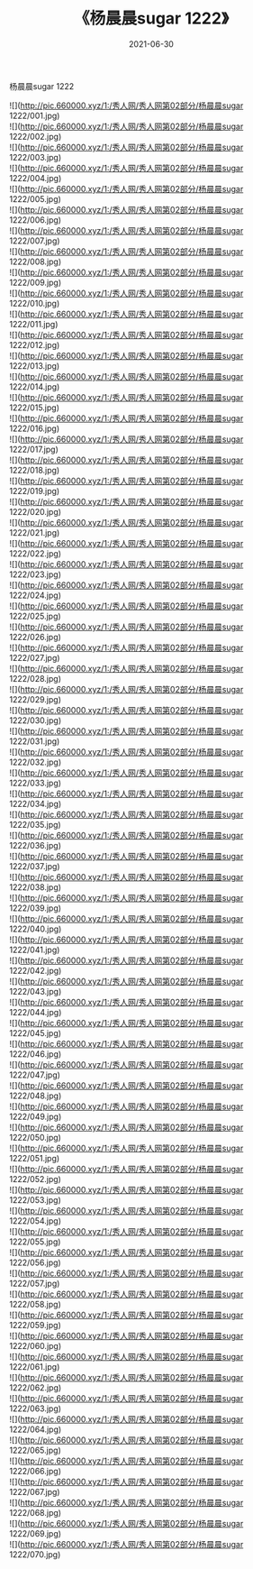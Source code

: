 ﻿---
layout: post
title:  《杨晨晨sugar 1222》
date:   2021-06-30
img: http://pic.660000.xyz/1:/秀人网/秀人网第02部分/杨晨晨sugar 1222/000.jpg
categories: [美女, 清纯, 唯美]
---

杨晨晨sugar 1222

  ![](http://pic.660000.xyz/1:/秀人网/秀人网第02部分/杨晨晨sugar 1222/001.jpg) <br> ![](http://pic.660000.xyz/1:/秀人网/秀人网第02部分/杨晨晨sugar 1222/002.jpg) <br> ![](http://pic.660000.xyz/1:/秀人网/秀人网第02部分/杨晨晨sugar 1222/003.jpg) <br> ![](http://pic.660000.xyz/1:/秀人网/秀人网第02部分/杨晨晨sugar 1222/004.jpg) <br> ![](http://pic.660000.xyz/1:/秀人网/秀人网第02部分/杨晨晨sugar 1222/005.jpg) <br> ![](http://pic.660000.xyz/1:/秀人网/秀人网第02部分/杨晨晨sugar 1222/006.jpg) <br> ![](http://pic.660000.xyz/1:/秀人网/秀人网第02部分/杨晨晨sugar 1222/007.jpg) <br> ![](http://pic.660000.xyz/1:/秀人网/秀人网第02部分/杨晨晨sugar 1222/008.jpg) <br> ![](http://pic.660000.xyz/1:/秀人网/秀人网第02部分/杨晨晨sugar 1222/009.jpg) <br> ![](http://pic.660000.xyz/1:/秀人网/秀人网第02部分/杨晨晨sugar 1222/010.jpg) <br> ![](http://pic.660000.xyz/1:/秀人网/秀人网第02部分/杨晨晨sugar 1222/011.jpg) <br> ![](http://pic.660000.xyz/1:/秀人网/秀人网第02部分/杨晨晨sugar 1222/012.jpg) <br> ![](http://pic.660000.xyz/1:/秀人网/秀人网第02部分/杨晨晨sugar 1222/013.jpg) <br> ![](http://pic.660000.xyz/1:/秀人网/秀人网第02部分/杨晨晨sugar 1222/014.jpg) <br> ![](http://pic.660000.xyz/1:/秀人网/秀人网第02部分/杨晨晨sugar 1222/015.jpg) <br> ![](http://pic.660000.xyz/1:/秀人网/秀人网第02部分/杨晨晨sugar 1222/016.jpg) <br> ![](http://pic.660000.xyz/1:/秀人网/秀人网第02部分/杨晨晨sugar 1222/017.jpg) <br> ![](http://pic.660000.xyz/1:/秀人网/秀人网第02部分/杨晨晨sugar 1222/018.jpg) <br> ![](http://pic.660000.xyz/1:/秀人网/秀人网第02部分/杨晨晨sugar 1222/019.jpg) <br> ![](http://pic.660000.xyz/1:/秀人网/秀人网第02部分/杨晨晨sugar 1222/020.jpg) <br> ![](http://pic.660000.xyz/1:/秀人网/秀人网第02部分/杨晨晨sugar 1222/021.jpg) <br> ![](http://pic.660000.xyz/1:/秀人网/秀人网第02部分/杨晨晨sugar 1222/022.jpg) <br> ![](http://pic.660000.xyz/1:/秀人网/秀人网第02部分/杨晨晨sugar 1222/023.jpg) <br> ![](http://pic.660000.xyz/1:/秀人网/秀人网第02部分/杨晨晨sugar 1222/024.jpg) <br> ![](http://pic.660000.xyz/1:/秀人网/秀人网第02部分/杨晨晨sugar 1222/025.jpg) <br> ![](http://pic.660000.xyz/1:/秀人网/秀人网第02部分/杨晨晨sugar 1222/026.jpg) <br> ![](http://pic.660000.xyz/1:/秀人网/秀人网第02部分/杨晨晨sugar 1222/027.jpg) <br> ![](http://pic.660000.xyz/1:/秀人网/秀人网第02部分/杨晨晨sugar 1222/028.jpg) <br> ![](http://pic.660000.xyz/1:/秀人网/秀人网第02部分/杨晨晨sugar 1222/029.jpg) <br> ![](http://pic.660000.xyz/1:/秀人网/秀人网第02部分/杨晨晨sugar 1222/030.jpg) <br> ![](http://pic.660000.xyz/1:/秀人网/秀人网第02部分/杨晨晨sugar 1222/031.jpg) <br> ![](http://pic.660000.xyz/1:/秀人网/秀人网第02部分/杨晨晨sugar 1222/032.jpg) <br> ![](http://pic.660000.xyz/1:/秀人网/秀人网第02部分/杨晨晨sugar 1222/033.jpg) <br> ![](http://pic.660000.xyz/1:/秀人网/秀人网第02部分/杨晨晨sugar 1222/034.jpg) <br> ![](http://pic.660000.xyz/1:/秀人网/秀人网第02部分/杨晨晨sugar 1222/035.jpg) <br> ![](http://pic.660000.xyz/1:/秀人网/秀人网第02部分/杨晨晨sugar 1222/036.jpg) <br> ![](http://pic.660000.xyz/1:/秀人网/秀人网第02部分/杨晨晨sugar 1222/037.jpg) <br> ![](http://pic.660000.xyz/1:/秀人网/秀人网第02部分/杨晨晨sugar 1222/038.jpg) <br> ![](http://pic.660000.xyz/1:/秀人网/秀人网第02部分/杨晨晨sugar 1222/039.jpg) <br> ![](http://pic.660000.xyz/1:/秀人网/秀人网第02部分/杨晨晨sugar 1222/040.jpg) <br> ![](http://pic.660000.xyz/1:/秀人网/秀人网第02部分/杨晨晨sugar 1222/041.jpg) <br> ![](http://pic.660000.xyz/1:/秀人网/秀人网第02部分/杨晨晨sugar 1222/042.jpg) <br> ![](http://pic.660000.xyz/1:/秀人网/秀人网第02部分/杨晨晨sugar 1222/043.jpg) <br> ![](http://pic.660000.xyz/1:/秀人网/秀人网第02部分/杨晨晨sugar 1222/044.jpg) <br> ![](http://pic.660000.xyz/1:/秀人网/秀人网第02部分/杨晨晨sugar 1222/045.jpg) <br> ![](http://pic.660000.xyz/1:/秀人网/秀人网第02部分/杨晨晨sugar 1222/046.jpg) <br> ![](http://pic.660000.xyz/1:/秀人网/秀人网第02部分/杨晨晨sugar 1222/047.jpg) <br> ![](http://pic.660000.xyz/1:/秀人网/秀人网第02部分/杨晨晨sugar 1222/048.jpg) <br> ![](http://pic.660000.xyz/1:/秀人网/秀人网第02部分/杨晨晨sugar 1222/049.jpg) <br> ![](http://pic.660000.xyz/1:/秀人网/秀人网第02部分/杨晨晨sugar 1222/050.jpg) <br> ![](http://pic.660000.xyz/1:/秀人网/秀人网第02部分/杨晨晨sugar 1222/051.jpg) <br> ![](http://pic.660000.xyz/1:/秀人网/秀人网第02部分/杨晨晨sugar 1222/052.jpg) <br> ![](http://pic.660000.xyz/1:/秀人网/秀人网第02部分/杨晨晨sugar 1222/053.jpg) <br> ![](http://pic.660000.xyz/1:/秀人网/秀人网第02部分/杨晨晨sugar 1222/054.jpg) <br> ![](http://pic.660000.xyz/1:/秀人网/秀人网第02部分/杨晨晨sugar 1222/055.jpg) <br> ![](http://pic.660000.xyz/1:/秀人网/秀人网第02部分/杨晨晨sugar 1222/056.jpg) <br> ![](http://pic.660000.xyz/1:/秀人网/秀人网第02部分/杨晨晨sugar 1222/057.jpg) <br> ![](http://pic.660000.xyz/1:/秀人网/秀人网第02部分/杨晨晨sugar 1222/058.jpg) <br> ![](http://pic.660000.xyz/1:/秀人网/秀人网第02部分/杨晨晨sugar 1222/059.jpg) <br> ![](http://pic.660000.xyz/1:/秀人网/秀人网第02部分/杨晨晨sugar 1222/060.jpg) <br> ![](http://pic.660000.xyz/1:/秀人网/秀人网第02部分/杨晨晨sugar 1222/061.jpg) <br> ![](http://pic.660000.xyz/1:/秀人网/秀人网第02部分/杨晨晨sugar 1222/062.jpg) <br> ![](http://pic.660000.xyz/1:/秀人网/秀人网第02部分/杨晨晨sugar 1222/063.jpg) <br> ![](http://pic.660000.xyz/1:/秀人网/秀人网第02部分/杨晨晨sugar 1222/064.jpg) <br> ![](http://pic.660000.xyz/1:/秀人网/秀人网第02部分/杨晨晨sugar 1222/065.jpg) <br> ![](http://pic.660000.xyz/1:/秀人网/秀人网第02部分/杨晨晨sugar 1222/066.jpg) <br> ![](http://pic.660000.xyz/1:/秀人网/秀人网第02部分/杨晨晨sugar 1222/067.jpg) <br> ![](http://pic.660000.xyz/1:/秀人网/秀人网第02部分/杨晨晨sugar 1222/068.jpg) <br> ![](http://pic.660000.xyz/1:/秀人网/秀人网第02部分/杨晨晨sugar 1222/069.jpg) <br> ![](http://pic.660000.xyz/1:/秀人网/秀人网第02部分/杨晨晨sugar 1222/070.jpg) <br>